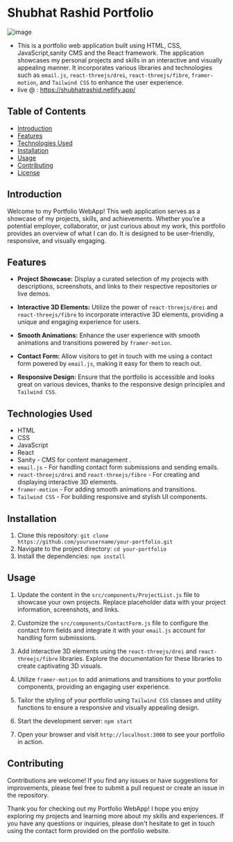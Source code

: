 # Shubhat Rashid Portfolio
![image](https://github.com/shubhat33/Shubhat-Rashid-Portfolio/assets/106548827/df63e6b7-7a78-4ebc-82bb-86eb07d8d06d)

* This is a portfolio web application built using HTML, CSS, JavaScript,sanity CMS and the React framework. The application showcases my personal projects and skills in an interactive and visually appealing manner. It incorporates various libraries and technologies such as `email.js`, `react-threejs/drei`, `react-threejs/fibre`, `framer-motion`, and `Tailwind CSS` to enhance the user experience.
* live @ : https://shubhatrashid.netlify.app/

## Table of Contents

- [Introduction](#introduction)
- [Features](#features)
- [Technologies Used](#technologies-used)
- [Installation](#installation)
- [Usage](#usage)
- [Contributing](#contributing)
- [License](#license)

## Introduction

Welcome to my Portfolio WebApp! This web application serves as a showcase of my projects, skills, and achievements. Whether you're a potential employer, collaborator, or just curious about my work, this portfolio provides an overview of what I can do. It is designed to be user-friendly, responsive, and visually engaging.

## Features

- **Project Showcase:** Display a curated selection of my projects with descriptions, screenshots, and links to their respective repositories or live demos.

- **Interactive 3D Elements:** Utilize the power of `react-threejs/drei` and `react-threejs/fibre` to incorporate interactive 3D elements, providing a unique and engaging experience for users.

- **Smooth Animations:** Enhance the user experience with smooth animations and transitions powered by `framer-motion`.

- **Contact Form:** Allow visitors to get in touch with me using a contact form powered by `email.js`, making it easy for them to reach out.

- **Responsive Design:** Ensure that the portfolio is accessible and looks great on various devices, thanks to the responsive design principles and `Tailwind CSS`.

## Technologies Used

- HTML
- CSS
- JavaScript
- React
- Sanity - CMS for content management .
- `email.js` - For handling contact form submissions and sending emails.
- `react-threejs/drei` and `react-threejs/fibre` - For creating and displaying interactive 3D elements.
- `framer-motion` - For adding smooth animations and transitions.
- `Tailwind CSS` - For building responsive and stylish UI components.

## Installation

1. Clone this repository: `git clone https://github.com/yourusername/your-portfolio.git`
2. Navigate to the project directory: `cd your-portfolio`
3. Install the dependencies: `npm install`

## Usage

1. Update the content in the `src/components/ProjectList.js` file to showcase your own projects. Replace placeholder data with your project information, screenshots, and links.

2. Customize the `src/components/ContactForm.js` file to configure the contact form fields and integrate it with your `email.js` account for handling form submissions.

3. Add interactive 3D elements using the `react-threejs/drei` and `react-threejs/fibre` libraries. Explore the documentation for these libraries to create captivating 3D visuals.

4. Utilize `framer-motion` to add animations and transitions to your portfolio components, providing an engaging user experience.

5. Tailor the styling of your portfolio using `Tailwind CSS` classes and utility functions to ensure a responsive and visually appealing design.

6. Start the development server: `npm start`

7. Open your browser and visit `http://localhost:3000` to see your portfolio in action.

## Contributing

Contributions are welcome! If you find any issues or have suggestions for improvements, please feel free to submit a pull request or create an issue in the repository.

Thank you for checking out my Portfolio WebApp! I hope you enjoy exploring my projects and learning more about my skills and experiences. If you have any questions or inquiries, please don't hesitate to get in touch using the contact form provided on the portfolio website.
